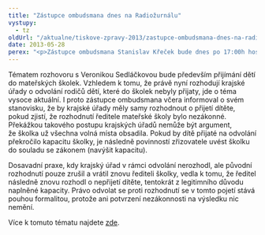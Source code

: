 ```yaml
---
title: "Zástupce ombudsmana dnes na Radiožurnálu"
vystupy:
  - tz
oldUrl: "/aktualne/tiskove-zpravy-2013/zastupce-ombudsmana-dnes-na-radiozurnalu"
date: 2013-05-28
perex: "<p>Zástupce ombudsmana Stanislav Křeček bude dnes po 17:00h hostem pořadu Dvacet minut Radiožurnálu.</p>"
---
```


<!-- imported from the old website -->

<p>Tématem rozhovoru s Veronikou Sedláčkovou bude především přijímání dětí do mateřských školek. Vzhledem k tomu, že právě nyní rozhodují krajské úřady o odvolání rodičů dětí, které do školek nebyly přijaty, jde o téma vysoce aktuální. I proto zástupce ombudsmana včera informoval o svém stanovisku, že by krajské úřady měly samy rozhodnout o přijetí dítěte, pokud zjistí, že rozhodnutí ředitele mateřské školy bylo nezákonné. Překážkou takového postupu krajských úřadů nemůže být argument, že školka už všechna volná místa obsadila. Pokud by dítě přijaté na odvolání překročilo kapacitu školky, je následně povinností zřizovatele uvést školku do souladu se zákonem (navýšit kapacitu).</p><p>Dosavadní praxe, kdy krajský úřad v rámci odvolání nerozhodl, ale původní rozhodnutí pouze zrušil a vrátil znovu řediteli školky, vedla k tomu, že ředitel následně znovu rozhodl o nepřijetí dítěte, tentokrát z legitimního důvodu naplněné kapacity. Právo odvolat se proti rozhodnutí se v tomto pojetí stává pouhou formalitou, protože ani potvrzení nezákonnosti na výsledku nic nemění.</p><p>Více k tomuto tématu najdete <a href="http://www.ochrance.cz/tiskove-zpravy/tiskove-zpravy-2013/dite-lze-prijmout-do-skolky-i-nad-kapacitu-mist/" target="_blank">zde</a>.</p>
